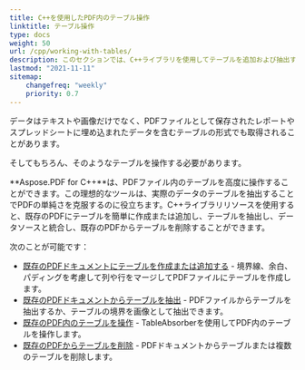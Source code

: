 ```yaml
---
title: C++を使用したPDF内のテーブル操作
linktitle: テーブル操作
type: docs
weight: 50
url: /cpp/working-with-tables/
description: このセクションでは、C++ライブラリを使用してテーブルを追加および抽出する方法、テーブルを操作および統合する方法について説明します。
lastmod: "2021-11-11"
sitemap:
    changefreq: "weekly"
    priority: 0.7
---
```


データはテキストや画像だけでなく、PDFファイルとして保存されたレポートやスプレッドシートに埋め込まれたデータを含むテーブルの形式でも取得されることがあります。

そしてもちろん、そのようなテーブルを操作する必要があります。

**Aspose.PDF for C++**は、PDFファイル内のテーブルを高度に操作することができます。この理想的なツールは、実際のデータのテーブルを抽出することでPDFの単純さを克服するのに役立ちます。C++ライブラリリソースを使用すると、既存のPDFにテーブルを簡単に作成または追加し、テーブルを抽出し、データソースと統合し、既存のPDFからテーブルを削除することができます。

次のことが可能です：

- [既存のPDFドキュメントにテーブルを作成または追加する](/pdf/cpp/add-table-in-existing-pdf-document/) - 境界線、余白、パディングを考慮して列や行をマージしてPDFファイルにテーブルを作成します。
- [既存のPDFドキュメントからテーブルを抽出](/pdf/cpp/extract-table-from-existing-pdf-document/) - PDFファイルからテーブルを抽出するか、テーブルの境界を画像として抽出できます。
- [既存のPDF内のテーブルを操作](/pdf/cpp/manipulate-tables-in-existing-pdf/) - TableAbsorberを使用してPDF内のテーブルを操作します。
- [既存のPDFからテーブルを削除](/pdf/cpp/remove-tables-from-existing-pdf/) - PDFドキュメントからテーブルまたは複数のテーブルを削除します。
